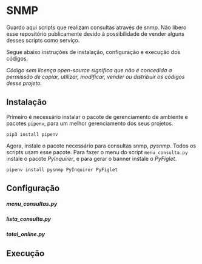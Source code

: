 # SNMP
Guardo aqui scripts que realizam consultas através de snmp. Não libero esse repositório publicamente devido à possibilidade de vender alguns desses scripts como serviço.

Segue abaixo instruções de instalação, configuração e execução dos códigos.

*Código sem licença open-source significa que não é concedida a permissão de copiar, utilizar, modificar, vender ou distribuir os códigos desse projeto.*


## Instalação
Primeiro é necessário instalar o pacote de gerenciamento de ambiente e pacotes `pipenv`, para um melhor gerenciamento dos seus projetos.
```
pip3 install pipenv
```
Agora, instale o pacote necessário para consultas snmp, *pysnmp*. Todos os scripts usam esse pacote. Para fazer o menu do script `menu_consulta.py` instale o pacote *PyInquirer*, e para gerar o banner instale o *PyFiglet*.
```
pipenv install pysnmp PyInquirer PyFiglet
```

## Configuração
##### menu_consultas.py

##### lista_consulta.py

##### total_online.py

## Execução

